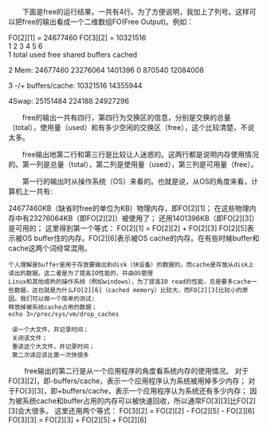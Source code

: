 
　　下面是free的运行结果，一共有4行。为了方便说明，我加上了列号。这样可以把free的输出看成一个二维数组FO(Free Output)。例如：

   FO[2][1] = 24677460
   FO[3][2] = 10321516  
                   1          2          3          4          5          6                                                
   1              total       used       free     shared    buffers     cached
   
   2 Mem:      24677460   23276064    1401396          0     870540   12084008
   
   3 -/+ buffers/cache:   10321516   14355944
   
   4Swap:     25151484     224188   24927296
   
　　free的输出一共有四行，第四行为交换区的信息，分别是交换的总量（total），使用量（used）和有多少空闲的交换区（free），这个比较清楚，不说太多。

　　free输出地第二行和第三行是比较让人迷惑的。这两行都是说明内存使用情况的。第一列是总量（total），第二列是使用量（used），第三列是可用量（free）。

　　第一行的输出时从操作系统（OS）来看的。也就是说，从OS的角度来看，计算机上一共有:

   24677460KB（缺省时free的单位为KB）物理内存，即FO[2][1]；
   在这些物理内存中有23276064KB（即FO[2][2]）被使用了；
   还用1401396KB（即FO[2][3]）是可用的；
   这里得到第一个等式：
    FO[2][1] = FO[2][2] + FO[2][3]
    FO[2][5]表示被OS buffer住的内存。FO[2][6]表示被OS cache的内存。在有些时候buffer和cache这两个词经常混用。
    
    个人理解是buffer是用于存放要输出到disk（块设备）的数据的，而cache是存放从disk上读出的数据。这二者是为了提高IO性能的，并由OS管理
    Linux和其他成熟的操作系统（例如windows），为了提高IO read的性能，总是要多cache一些数据，这也就是为什么FO[2][6]（cached memory）比较大，而FO[2][3]比较小的原因。我们可以做一个简单的测试:
    释放掉被系统cache占用的数据；
    echo 3>/proc/sys/vm/drop_caches
 
     读一个大文件，并记录时间；
     关闭该文件；
     重读这个大文件，并记录时间；
     第二次读应该比第一次快很多

　 　free输出的第二行是从一个应用程序的角度看系统内存的使用情况。
     对于FO[3][2]，即-buffers/cache，表示一个应用程序认为系统被用掉多少内存；
     对于FO[3][3]，即+buffers/cache，表示一个应用程序认为系统还有多少内存；
     因为被系统cache和buffer占用的内存可以被快速回收，所以通常FO[3][3]比FO[2][3]会大很多。
     这里还用两个等式：
     FO[3][2] = FO[2][2] - FO[2][5] - FO[2][6]
     FO[3][3] = FO[2][3] + FO[2][5] + FO[2][6]

　
